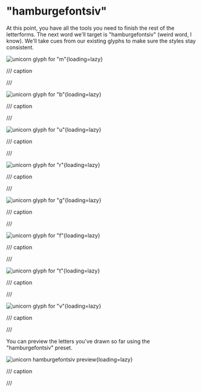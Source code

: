 # "hamburgefontsiv"

At this point, you have all the tools you need to finish the rest of the
letterforms. The next word we'll target is "hamburgefontsiv" (weird word, I
know). We'll take cues from our existing glyphs to make sure the styles stay
consistent.

<div class='grid cards' markdown>

![unicorn glyph for "m"](assets/unicorn-m.png){loading=lazy}

/// caption

///

![unicorn glyph for "b"](assets/unicorn-b.png){loading=lazy}

/// caption

///

![unicorn glyph for "u"](assets/unicorn-u.png){loading=lazy}

/// caption

///

![unicorn glyph for "r"](assets/unicorn-r.png){loading=lazy}

/// caption

///

![unicorn glyph for "g"](assets/unicorn-g.png){loading=lazy}

/// caption

///

![unicorn glyph for "f"](assets/unicorn-f.png){loading=lazy}

/// caption

///

![unicorn glyph for "t"](assets/unicorn-t.png){loading=lazy}

/// caption

///

![unicorn glyph for "v"](assets/unicorn-v.png){loading=lazy}

/// caption

///

</div>

You can preview the letters you've drawn so far using the "hamburgefontsiv"
preset.

![unicorn hamburgefontsiv preview](assets/unicorn-hamburgefontsiv.png){loading=lazy}

/// caption

///
